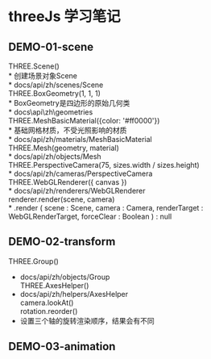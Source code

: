 # threeJs 学习笔记

## DEMO-01-scene
  THREE.Scene()  
    * 创建场景对象Scene  
    * docs/api/zh/scenes/Scene  
  THREE.BoxGeometry(1, 1, 1)  
    * BoxGeometry是四边形的原始几何类  
    * docs\api\zh\geometries  
  THREE.MeshBasicMaterial({color: '#ff0000'})  
    * 基础网格材质，不受光照影响的材质  
    * docs/api/zh/materials/MeshBasicMaterial  
  THREE.Mesh(geometry, material)  
    * docs/api/zh/objects/Mesh  
  THREE.PerspectiveCamera(75, sizes.width / sizes.height)  
    * docs/api/zh/cameras/PerspectiveCamera  
  THREE.WebGLRenderer({ canvas })  
    * docs/api/zh/renderers/WebGLRenderer  
  renderer.render(scene, camera)  
    * .render ( scene : Scene, camera : Camera, renderTarget : WebGLRenderTarget, forceClear : Boolean ) : null
## DEMO-02-transform
THREE.Group()  
 * docs/api/zh/objects/Group  
THREE.AxesHelper()  
 * docs/api/zh/helpers/AxesHelper  
camera.lookAt()  
rotation.reorder()  
 * 设置三个轴的旋转渲染顺序，结果会有不同  

## DEMO-03-animation  
  
  
  


